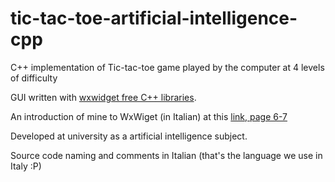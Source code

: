 tic-tac-toe-artificial-intelligence-cpp
=======================================

C++ implementation of Tic-tac-toe game played by the computer at 4 levels of difficulty

GUI written with [wxwidget free C++ libraries](shttp://www.wxwidgets.org/).

An introduction of mine to WxWiget (in Italian) at this [link, page 6-7](http://www.slideshare.net/elviscio/6-32982223)

Developed at university as a artificial intelligence subject.

Source code naming and comments in Italian (that's the language we use in Italy :P)



